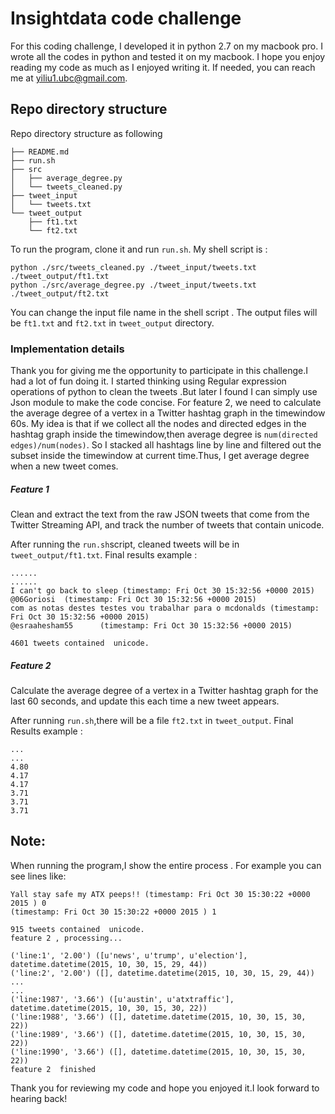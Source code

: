 
# Insightdata code challenge 

For this coding challenge, I developed it in python 2.7 on my macbook pro.
I wrote all the codes in python and tested it on my macbook. I hope you enjoy reading my code as much as I enjoyed writing it.
If needed, you can reach me at yiliu1.ubc@gmail.com.

## Repo directory structure
Repo directory structure as following 

	├── README.md  
	├── run.sh  
	├── src  
	│   ├── average_degree.py  
	│   └── tweets_cleaned.py  
	├── tweet_input
	│   └── tweets.txt  
	└── tweet_output  
	    ├── ft1.txt  
	    └── ft2.txt  



To run the program, clone it and run `run.sh`.
My shell script is :

```
python ./src/tweets_cleaned.py ./tweet_input/tweets.txt ./tweet_output/ft1.txt
python ./src/average_degree.py ./tweet_input/tweets.txt ./tweet_output/ft2.txt
```
You can change the input file name in the shell script .
The output files will be `ft1.txt` and `ft2.txt` in `tweet_output` directory.



### Implementation details
Thank you for giving me the opportunity to participate in this challenge.I had a lot of fun doing it. 
I started thinking using Regular expression operations of python to clean the tweets .But later I found I can simply use Json
module to make the code concise.
For feature 2, we need to calculate the average degree of a vertex in a Twitter hashtag graph in the timewindow 60s.
My idea is that if we collect all the nodes and directed edges in the hashtag graph inside the timewindow,then 
average degree is 
`num(directed edges)/num(nodes)`. So I stacked all hashtags line by line and filtered out the subset inside the 
timewindow at current time.Thus, I get average degree when a new tweet comes.

##### Feature 1

Clean and extract the text from the raw JSON tweets that come from the Twitter Streaming API, and track the number of tweets
that contain unicode.

After running the `run.sh`script, cleaned tweets will be in `tweet_output/ft1.txt`.
Final results example :

```
......
......
I can't go back to sleep (timestamp: Fri Oct 30 15:32:56 +0000 2015)
@06Goriosi  (timestamp: Fri Oct 30 15:32:56 +0000 2015)
com as notas destes testes vou trabalhar para o mcdonalds (timestamp: Fri Oct 30 15:32:56 +0000 2015)
@esraahesham55      (timestamp: Fri Oct 30 15:32:56 +0000 2015)

4601 tweets contained  unicode.
```


##### Feature 2
Calculate the average degree of a vertex in a Twitter hashtag graph for the last 60 seconds, and update this each time a new tweet appears.

After running `run.sh`,there will be a file `ft2.txt` in `tweet_output`.
Final Results example :

```
...
...
4.80
4.17
4.17
3.71
3.71
3.71
```

## Note:
When running the program,I show the entire process .
For example you can see lines like:

```
Yall stay safe my ATX peeps!! (timestamp: Fri Oct 30 15:30:22 +0000 2015 ) 0
(timestamp: Fri Oct 30 15:30:22 +0000 2015 ) 1

915 tweets contained  unicode.
feature 2 , processing...

('line:1', '2.00') ([u'news', u'trump', u'election'], datetime.datetime(2015, 10, 30, 15, 29, 44))
('line:2', '2.00') ([], datetime.datetime(2015, 10, 30, 15, 29, 44))
...
...
('line:1987', '3.66') ([u'austin', u'atxtraffic'], datetime.datetime(2015, 10, 30, 15, 30, 22))
('line:1988', '3.66') ([], datetime.datetime(2015, 10, 30, 15, 30, 22))
('line:1989', '3.66') ([], datetime.datetime(2015, 10, 30, 15, 30, 22))
('line:1990', '3.66') ([], datetime.datetime(2015, 10, 30, 15, 30, 22))
feature 2  finished
```

 Thank you for reviewing my code and hope you enjoyed it.I look forward to hearing back!

